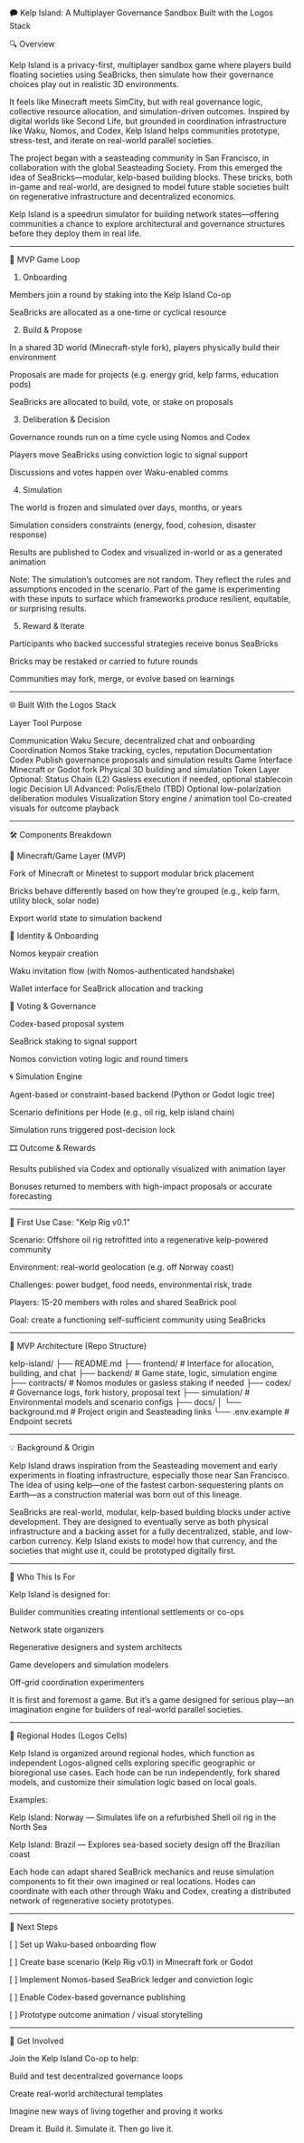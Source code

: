 🗭 Kelp Island: A Multiplayer Governance Sandbox Built with the Logos Stack

🔍 Overview

Kelp Island is a privacy-first, multiplayer sandbox game where players build floating societies using SeaBricks, then simulate how their governance choices play out in realistic 3D environments.

It feels like Minecraft meets SimCity, but with real governance logic, collective resource allocation, and simulation-driven outcomes. Inspired by digital worlds like Second Life, but grounded in coordination infrastructure like Waku, Nomos, and Codex, Kelp Island helps communities prototype, stress-test, and iterate on real-world parallel societies.

The project began with a seasteading community in San Francisco, in collaboration with the global Seasteading Society. From this emerged the idea of SeaBricks—modular, kelp-based building blocks. These bricks, both in-game and real-world, are designed to model future stable societies built on regenerative infrastructure and decentralized economics.

Kelp Island is a speedrun simulator for building network states—offering communities a chance to explore architectural and governance structures before they deploy them in real life.


---

🧱 MVP Game Loop

1. Onboarding

Members join a round by staking into the Kelp Island Co-op

SeaBricks are allocated as a one-time or cyclical resource



2. Build & Propose

In a shared 3D world (Minecraft-style fork), players physically build their environment

Proposals are made for projects (e.g. energy grid, kelp farms, education pods)

SeaBricks are allocated to build, vote, or stake on proposals



3. Deliberation & Decision

Governance rounds run on a time cycle using Nomos and Codex

Players move SeaBricks using conviction logic to signal support

Discussions and votes happen over Waku-enabled comms



4. Simulation

The world is frozen and simulated over days, months, or years

Simulation considers constraints (energy, food, cohesion, disaster response)

Results are published to Codex and visualized in-world or as a generated animation


Note: The simulation’s outcomes are not random. They reflect the rules and assumptions encoded in the scenario. Part of the game is experimenting with these inputs to surface which frameworks produce resilient, equitable, or surprising results.


5. Reward & Iterate

Participants who backed successful strategies receive bonus SeaBricks

Bricks may be restaked or carried to future rounds

Communities may fork, merge, or evolve based on learnings





---

🌐 Built With the Logos Stack

Layer	Tool	Purpose

Communication	Waku	Secure, decentralized chat and onboarding
Coordination	Nomos	Stake tracking, cycles, reputation
Documentation	Codex	Publish governance proposals and simulation results
Game Interface	Minecraft or Godot fork	Physical 3D building and simulation
Token Layer	Optional: Status Chain (L2)	Gasless execution if needed, optional stablecoin logic
Decision UI	Advanced: Polis/Ethelo (TBD)	Optional low-polarization deliberation modules
Visualization	Story engine / animation tool	Co-created visuals for outcome playback



---

🛠️ Components Breakdown

🧱 Minecraft/Game Layer (MVP)

Fork of Minecraft or Minetest to support modular brick placement

Bricks behave differently based on how they’re grouped (e.g., kelp farm, utility block, solar node)

Export world state to simulation backend


🔐 Identity & Onboarding

Nomos keypair creation

Waku invitation flow (with Nomos-authenticated handshake)

Wallet interface for SeaBrick allocation and tracking


🧮 Voting & Governance

Codex-based proposal system

SeaBrick staking to signal support

Nomos conviction voting logic and round timers


🌀 Simulation Engine

Agent-based or constraint-based backend (Python or Godot logic tree)

Scenario definitions per Hode (e.g., oil rig, kelp island chain)

Simulation runs triggered post-decision lock


🎞 Outcome & Rewards

Results published via Codex and optionally visualized with animation layer

Bonuses returned to members with high-impact proposals or accurate forecasting



---

🧪 First Use Case: "Kelp Rig v0.1"

Scenario: Offshore oil rig retrofitted into a regenerative kelp-powered community

Environment: real-world geolocation (e.g. off Norway coast)

Challenges: power budget, food needs, environmental risk, trade

Players: 15-20 members with roles and shared SeaBrick pool

Goal: create a functioning self-sufficient community using SeaBricks



---

🚧 MVP Architecture (Repo Structure)

kelp-island/
├── README.md
├── frontend/               # Interface for allocation, building, and chat
├── backend/                # Game state, logic, simulation engine
├── contracts/              # Nomos modules or gasless staking if needed
├── codex/                  # Governance logs, fork history, proposal text
├── simulation/             # Environmental models and scenario configs
├── docs/
│   └── background.md       # Project origin and Seasteading links
└── .env.example            # Endpoint secrets


---

💡 Background & Origin

Kelp Island draws inspiration from the Seasteading movement and early experiments in floating infrastructure, especially those near San Francisco. The idea of using kelp—one of the fastest carbon-sequestering plants on Earth—as a construction material was born out of this lineage.

SeaBricks are real-world, modular, kelp-based building blocks under active development. They are designed to eventually serve as both physical infrastructure and a backing asset for a fully decentralized, stable, and low-carbon currency. Kelp Island exists to model how that currency, and the societies that might use it, could be prototyped digitally first.


---

🎯 Who This Is For

Kelp Island is designed for:

Builder communities creating intentional settlements or co-ops

Network state organizers

Regenerative designers and system architects

Game developers and simulation modelers

Off-grid coordination experimenters


It is first and foremost a game. But it’s a game designed for serious play—an imagination engine for builders of real-world parallel societies.


---

📍 Regional Hodes (Logos Cells)

Kelp Island is organized around regional hodes, which function as independent Logos-aligned cells exploring specific geographic or bioregional use cases. Each hode can be run independently, fork shared models, and customize their simulation logic based on local goals.

Examples:

Kelp Island: Norway — Simulates life on a refurbished Shell oil rig in the North Sea

Kelp Island: Brazil — Explores sea-based society design off the Brazilian coast


Each hode can adapt shared SeaBrick mechanics and reuse simulation components to fit their own imagined or real locations. Hodes can coordinate with each other through Waku and Codex, creating a distributed network of regenerative society prototypes.


---

🔮 Next Steps

[ ] Set up Waku-based onboarding flow

[ ] Create base scenario (Kelp Rig v0.1) in Minecraft fork or Godot

[ ] Implement Nomos-based SeaBrick ledger and conviction logic

[ ] Enable Codex-based governance publishing

[ ] Prototype outcome animation / visual storytelling



---

🤝 Get Involved

Join the Kelp Island Co-op to help:

Build and test decentralized governance loops

Create real-world architectural templates

Imagine new ways of living together and proving it works


Dream it. Build it. Simulate it. Then go live it.

